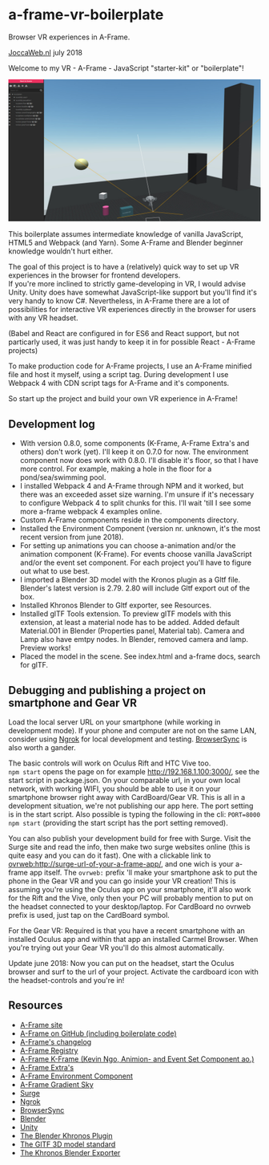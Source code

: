 # a-frame-vr-boilerplate
Browser VR experiences in A-Frame.

[JoccaWeb.nl](https://www.joccaweb.nl/) july 2018

Welcome to my VR - A-Frame - JavaScript "starter-kit" or "boilerplate"!

![scene in a-frame inspector](img/modal02-aframe-vr-b.jpg) 

This boilerplate assumes intermediate knowledge of vanilla JavaScript, HTML5 and Webpack (and Yarn). Some A-Frame and Blender beginner knowledge wouldn't hurt either.

The goal of this project is to have a (relatively) quick way to set up VR experiences in the browser for frontend developers.<br>
If you're more inclined to strictly game-developing in VR, I would advise Unity. Unity does have somewhat JavaScript-like support but you'll find it's very handy to know C#. Nevertheless, in A-Frame there are a lot of possibilities for interactive VR experiences directly in the browser for users with any VR headset.

(Babel and React are configured in for ES6 and React support, but not particarly used, it was just handy to keep it in for possible React - A-Frame projects)

To make production code for A-Frame projects, I use an A-Frame minified file and host it myself, using a script tag. During development I use Webpack 4 with CDN script tags for A-Frame and it's components.

So start up the project and build your own VR experience in A-Frame!

## Development log

- With version 0.8.0, some components (K-Frame, A-Frame Extra's and others) don't work (yet). I'll keep it on 0.7.0 for now. The environment component now does work with 0.8.0. I'll disable it's floor, so that I have more control. For example, making a hole in the floor for a pond/sea/swimming pool.
- I installed Webpack 4 and A-Frame through NPM and it worked, but there was an exceeded asset size warning. I'm unsure if it's necessary to configure Webpack 4 to split chunks for this. I'll wait 'till I see some more a-frame webpack 4 examples online.
- Custom A-Frame components reside in the components directory.
- Installed the Environment Component (version nr. unknown, it's the most recent version from june 2018).
- For setting up animations you can choose a-animation and/or the animation component (K-Frame). For events choose vanilla JavaScript and/or the event set component. For each project you'll have to figure out what to use best.
- I imported a Blender 3D model with the Kronos plugin as a Gltf file. Blender's latest version is 2.79. 2.80 will include Gltf export out of the box.
- Installed Khronos Blender to Gltf exporter, see Resources.
- Installed glTF Tools extension. To preview glTF models with this extension, at least a material node has to be added. Added default Material.001 in Blender (Properties panel, Material tab). Camera and Lamp also have emtpy nodes. In Blender, removed camera and lamp. Preview works!
- Placed the model in the scene. See index.html and a-frame docs, search for glTF.

## Debugging and publishing a project on smartphone and Gear VR

Load the local server URL on your smartphone (while working in development mode). If your phone and computer are not on the same LAN, consider using [Ngrok](https://ngrok.com/) for local development and testing. [BrowserSync](https://www.browsersync.io) is also worth a gander.

The basic controls will work on Oculus Rift and HTC Vive too.<br>
`npm start` opens the page on for example <http://192.168.1.100:3000/>, see the start script in package.json. On your comparable url, in your own local network, with working WIFI, you should be able to use it on your smartphone browser right away with CardBoard/Gear VR. This is all in a development situation, we're not publishing our app here. The port setting is in the start script. Also possible is typing the following in the cli: `PORT=8000 npm start` (providing the start script has the port setting removed).

You can also publish your development build for free with Surge. Visit the Surge site and read the info, then make two surge websites online (this is quite easy and you can do it fast). One with a clickable link to <ovrweb:http://surge-url-of-your-a-frame-app/>, and one wich is your a-frame app itself. The `ovrweb:` prefix 'll make your smartphone ask to put the phone in the Gear VR and you can go inside your VR creation!
This is assuming you're using the Oculus app on your smartphone, it'll also work for the Rift and the Vive, only then your PC will probably mention to put on the headset connected to your desktop/laptop.
For CardBoard no ovrweb prefix is used, just tap on the CardBoard symbol.

For the Gear VR: Required is that you have a recent smartphone with an installed Oculus app and within that app an installed Carmel Browser. When you're trying out your Gear VR you'll do this almost automatically.

Update june 2018: Now you can put on the headset, start the Oculus browser and surf to the url of your project. Activate the cardboard icon with the headset-controls and you're in!

## Resources

- [A-Frame site](https://aframe.io/)
- [A-Frame on GitHub (including boilerplate code)](https://github.com/aframevr)
- [A-Frame's changelog](https://github.com/aframevr/aframe/blob/master/CHANGELOG.md)
- [A-Frame Registry](https://aframe.io/aframe-registry/)
- [A-Frame K-Frame (Kevin Ngo, Animion- and Event Set Component ao.)](https://github.com/ngokevin/kframe)
- [A-Frame Extra's](https://github.com/donmccurdy/aframe-extras)
- [A-Frame Environment Component](https://github.com/feiss/aframe-environment-component)
- [A-Frame Gradient Sky](https://github.com/zcanter/aframe-gradient-sky)
- [Surge](https://surge.sh)
- [Ngrok](https://ngrok.com/)
- [BrowserSync](https://www.browsersync.io)
- [Blender](https://www.blender.org/)
- [Unity](https://unity3d.com/)
- [The Blender Khronos Plugin](https://www.khronos.org/assets/uploads/developers/library/2017-webinar-mastering-the-khronos-blender-gltf-20-exporter/Khronos_UX3D_Blender_Webinar_Oct17.pdf)
- [The GlTF 3D model standard](https://en.wikipedia.org/wiki/GlTF)
- [The Khronos Blender Exporter](https://github.com/KhronosGroup/glTF-Blender-Exporter)

